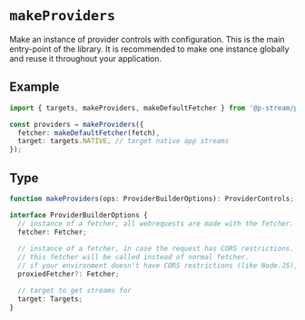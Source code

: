 # `makeProviders`

Make an instance of provider controls with configuration. 
This is the main entry-point of the library. It is recommended to make one instance globally and reuse it throughout your application.

## Example

```ts
import { targets, makeProviders, makeDefaultFetcher } from '@p-stream/providers';

const providers = makeProviders({
  fetcher: makeDefaultFetcher(fetch),
  target: targets.NATIVE, // target native app streams
});
```

## Type

```ts
function makeProviders(ops: ProviderBuilderOptions): ProviderControls;

interface ProviderBuilderOptions {
  // instance of a fetcher, all webrequests are made with the fetcher.
  fetcher: Fetcher;
  
  // instance of a fetcher, in case the request has CORS restrictions.
  // this fetcher will be called instead of normal fetcher.
  // if your environment doesn't have CORS restrictions (like Node.JS), there is no need to set this.
  proxiedFetcher?: Fetcher;

  // target to get streams for
  target: Targets;
}
```
